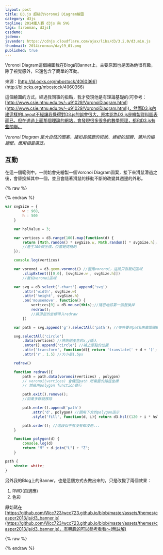 ```yaml
---
layout: post
title: D3.js 超粘的Voronoi Diagram繪圖
category: d3js
tagline: 2014鐵人賽 d3js 與 SVG
tags: [ironman, d3js]
cssdemo:
jsdemo:
jsvendor: https://cdnjs.cloudflare.com/ajax/libs/d3/3.2.0/d3.min.js
thumbnail: 2014ironman/day19_01.png
published: true
---
```


Voronoi Diagram這個繪圖我在Blog的Banner上，主要原因也是因為他很有趣，除了視覺感外，它還包含了簡單的互動。

<!-- more -->

來源：[http://bl.ocks.org/mbostock/4060366](http://bl.ocks.org/mbostock/4060366)

這個繪圖的方式，經過我同事的指點，我才發現他是有理論基礎的(可參考：[http://www.csie.ntnu.edu.tw/~u91029/VoronoiDiagram.html](http://www.csie.ntnu.edu.tw/~u91029/VoronoiDiagram.html))，然而D3.js內建這樣的Layout不經讓我覺得對D3.js的誤會很大，原本認為D3.js是繪製資料圖表而已，但在透過上面那個理論的網站，會發現很多很多的數學原理，都和D3.js有些關聯。

*Voronoi Diagram 是大自然的圖案，諸如長頸鹿的斑紋、蜻蜓的翅膀、葉片的細胞壁。應用相當廣泛。*

## 互動

在這一個範例中，一開始會先繪製一個Voronoi Diagram圖案，接下來滑鼠滑過之後，會替換掉其中一個，並且會隨著滑鼠的移動不斷的改變其週邊的外形。




{% raw %}
<div class="demo" style="padding: 0">


</div>
{% endraw %}

```javascript
var svgSize = {
		w : 960,
		h : 500
	}

	var hslValue = 3;

	var vertices = d3.range(100).map(function(d) {
		return [Math.random() * svgSize.w, Math.random() * svgSize.h];
		//產生100個坐標，位置是隨機的
	});

	console.log(vertices)

	var voronoi = d3.geom.voronoi() //套用voronoi，這段只有裁切區域
		.clipExtent([[0,0], [svgSize.w , svgSize.h]])
		//裁切voronoi區域

	var svg = d3.select('.chart').append('svg')
		.attr('width', svgSize.w)
		.attr('height', svgSize.h)
		.on('mousemove', function() {
			vertices[0] = d3.mouse(this);//殘忍地將第一個替換掉
			redraw();
			//將滑鼠的坐標帶入redraw
		})

	var path = svg.append('g').selectAll('path'); //等等要用path來畫間隔線

	svg.selectAll('circle')
		.data(vertices) //將剛剛產生的x,y插入
		.enter().append('circle') //補上原點的位置
		.attr('transform', function(d){ return 'translate(' + d + ')'; }) //位置坐標如資料
		.attr('r', 1.5) //大小是1.5px

	redraw()

	function redraw(){
		path = path.data(voronoi(vertices) , polygon)
		// voronoi(vertices) 會傳回path 所需要的路徑坐標
		// 然後用polygon function執行

		path.exit().remove();
		//如果多餘就移除

		path.enter().append('path')
			.attr('d', polygon) //調用下方的polygon函示
			.style('fill', function(d, i){ return d3.hsl((120 + i * hslValue % 360),.6,.6)})

		path.order(); //這段似乎有沒有都沒差...
	}

	function polygon(d) {
		console.log(d)
		return "M" + d.join("L") + "Z";
	}

```

```css
path {
	stroke: white;
}
```

另外我的Blog上的Banner，也是這個方式去做出來的，只是改變了兩個效果：

1. RWD(自適應)
2. 色彩

原始碼在[https://github.com/Wcc723/wcc723.github.io/blob/master/assets/themes/casper2013/js/d3_banner.js](https://github.com/Wcc723/wcc723.github.io/blob/master/assets/themes/casper2013/js/d3_banner.js)，有興趣的可以參考看看～(無註解)

{% raw %}
<script>
var svgSize = {
		w : 600,
		h : 500
	}

	var hslValue = 3;

	var vertices = d3.range(60).map(function(d) {
		return [Math.random() * svgSize.w, Math.random() * svgSize.h];
		//產生100個坐標，位置是隨機的
	});

	console.log(vertices)

	var voronoi = d3.geom.voronoi() //套用voronoi，這段只有裁切區域
		.clipExtent([[0,0], [svgSize.w , svgSize.h]])
		//裁切voronoi區域

	var svg = d3.select('.demo').append('svg')
		.attr('width', svgSize.w)
		.attr('height', svgSize.h)
		.on('mousemove', function() {
			vertices[0] = d3.mouse(this);//殘忍地將第一個替換掉
			redraw();
			//將滑鼠的坐標帶入redraw
		})

	var path = svg.append('g').selectAll('path'); //等等要用path來畫間隔線

	svg.selectAll('circle')
		.data(vertices) //將剛剛產生的x,y插入
		.enter().append('circle') //補上原點的位置
		.attr('transform', function(d){ return 'translate(' + d + ')'; }) //位置坐標如資料
		.attr('r', 1.5) //大小是1.5px

	redraw()

	function redraw(){
		path = path.data(voronoi(vertices) , polygon)
		// voronoi(vertices) 會傳回path 所需要的路徑坐標
		// 然後用polygon function執行

		path.exit().remove();
		//如果多餘就移除

		path.enter().append('path')
			.attr('d', polygon) //調用下方的polygon函示
			.style('fill', function(d, i){ return d3.hsl((120 + i * hslValue % 360),.6,.6)})

		path.order(); //這段似乎有沒有都沒差...
	}

	function polygon(d) {
		console.log(d)
		return "M" + d.join("L") + "Z";
	}

</script>

<style>
path {
	stroke: white;
}
</style>
{% endraw %}

